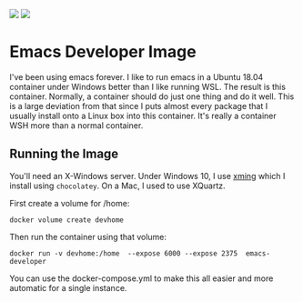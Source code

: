 [![](https://images.microbadger.com/badges/image/neilswinton/emacs-developer.svg)](https://microbadger.com/images/neilswinton/emacs-developer "Get your own image badge on microbadger.com")
[![](https://images.microbadger.com/badges/version/neilswinton/emacs-developer.svg)](https://microbadger.com/images/neilswinton/emacs-developer "Get your own version badge on microbadger.com")

# Emacs Developer Image

I've been using emacs forever.  I like to run emacs in a Ubuntu 18.04 container under Windows
better than I like running WSL.  The result is this container.  Normally, a container should do
just one thing and do it well.  This is a large deviation from that since I puts almost every
package that I usually install onto a Linux box into this container.  It's really a container
WSH more than a normal container.

## Running the Image

You'll need an X-Windows server.  Under Windows 10, I use [xming](https://sourceforge.net/projects/xming/) which I install using `chocolatey`.  On a Mac,
I used to use XQuartz.

First create a volume for /home:

`docker volume create devhome`

Then run the container using that volume:

`docker run -v devhome:/home  --expose 6000 --expose 2375  emacs-developer`

You can use the docker-compose.yml to make this all easier and more automatic for a single instance.
